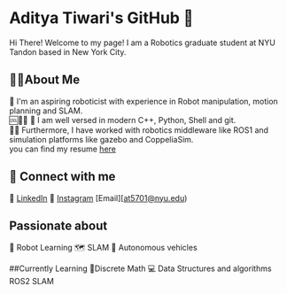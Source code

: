 # Aditya Tiwari's GitHub 👋
Hi There! Welcome to my page! I am a Robotics graduate student at NYU Tandon based in New York City.

## 👨‍💻About Me 
🤖 I'm an aspiring roboticist with experience in Robot manipulation, motion planning and SLAM.<br> 
🆒🐍🐚 🐙 I am well versed in modern C++, Python, Shell and git.<br>
🌵🤖 Furthermore, I have worked with robotics middleware like ROS1 and simulation platforms like gazebo and CoppeliaSim.<br>
you can find my resume [here](https://1drv.ms/b/s!AsBNdYx8BYsPgaNPYhSbyAbvIGvXqQ?e=R5bzZd)

## 🤝 Connect with me
💼 [LinkedIn](https://www.linkedin.com/in/aditya-tiwari-8802b2236/)
📱 [Instagram](https://www.instagram.com/aditiwari09/)
[Email][at5701@nyu.edu)

## Passionate about
🧠 Robot Learning
🗺️ SLAM
🚗 Autonomous vehicles

##Currently Learning
🔢Discrete Math
💻 Data Structures and algorithms
ROS2 SLAM
